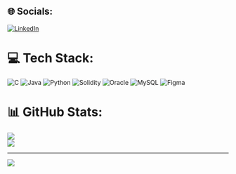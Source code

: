 
## 🌐 Socials:
[![LinkedIn](https://img.shields.io/badge/LinkedIn-%230077B5.svg?logo=linkedin&logoColor=white)](https://linkedin.com/in/https://www.linkedin.com/in/neeha-praveen/) 

# 💻 Tech Stack:
![C](https://img.shields.io/badge/c-%2300599C.svg?style=flat-square&logo=c&logoColor=white) ![Java](https://img.shields.io/badge/java-%23ED8B00.svg?style=flat-square&logo=openjdk&logoColor=white) ![Python](https://img.shields.io/badge/python-3670A0?style=flat-square&logo=python&logoColor=ffdd54) ![Solidity](https://img.shields.io/badge/Solidity-%23363636.svg?style=flat-square&logo=solidity&logoColor=white) ![Oracle](https://img.shields.io/badge/Oracle-F80000?style=flat-square&logo=oracle&logoColor=white) ![MySQL](https://img.shields.io/badge/mysql-4479A1.svg?style=flat-square&logo=mysql&logoColor=white) ![Figma](https://img.shields.io/badge/figma-%23F24E1E.svg?style=flat-square&logo=figma&logoColor=white)
# 📊 GitHub Stats:
![](https://github-readme-streak-stats.herokuapp.com/?user=neeha-praveen&theme=radical&hide_border=false)<br/>
![](https://github-readme-stats.vercel.app/api/top-langs/?username=neeha-praveen&theme=radical&hide_border=false&include_all_commits=true&count_private=false&layout=compact)

---
[![](https://visitcount.itsvg.in/api?id=neeha-praveen&icon=0&color=5)](https://visitcount.itsvg.in)

<!-- Proudly created with GPRM ( https://gprm.itsvg.in ) -->
